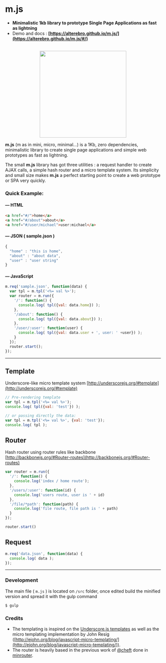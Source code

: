 # m.js

- **Minimalistic 1kb library to prototype Single Page Applications as fast as lightning**
- Demo and docs :  **[https://alterebro.github.io/m.js/](https://alterebro.github.io/m.js/#/)**

<p align="center"><br>
<a href="https://alterebro.github.io/m.js/"><img src="https://alterebro.github.io/m.js/img/mjs.jpg" width="280" /></a><br>
</p>

**m.js** (m as in mini, micro, minimal...) is a 1Kb, zero dependencies, minimalistic library to create single page applications and simple web prototypes as fast as lightning.

The small **m.js** library has got three utilities : a request handler to create AJAX calls, a simple hash router and a micro template system. Its simplicity and small size makes **m.js** a perfect starting point to create a web prototype or SPA very quickly.


### Quick Example:

#### — HTML

```html
<a href="#/">home</a>
<a href="#/about">about</a>
<a href="#/user/michael">user:michael</a>
```

#### — JSON ( sample.json )

```javascript
{
  "home" : "this is home",
  "about" : "about data",
  "user" : "user string"
}
```

#### — JavaScript

```javascript
m.req('sample.json', function(data) {
  var tpl = m.tpl('<%= val %>');
  var router = m.run({
    '/': function() {
      console.log( tpl({val: data.home}) );
    },
    '/about': function() {
      console.log( tpl({val: data.about}) );
    },
    '/user/:user': function(user) {
      console.log( tpl({val: data.user + ', user: ' +user}) );
    }
  });
  router.start();
});
```

---

## Template

Underscore-like micro template system [http://underscorejs.org/#template](http://underscorejs.org/#template)

```javascript
// Pre-rendering template
var tpl = m.tpl('<%= val %>');
console.log( tpl({val: 'test'}) );

// or passing directly the data:
var tpl = m.tpl('<%= val %>', {val: 'test'});
console.log( tpl );
```

## Router

Hash router using router rules like backbone [http://backbonejs.org/#Router-routes](http://backbonejs.org/#Router-routes)

```javascript
var router = m.run({
  '/': function() {
    console.log('index / home route');
  },
  '/users/:user': function(id) {
    console.log('users route, user is ' + id)
  },
  '/file/*path': function(path) {
    console.log('file route, file path is ' + path)
  }
});

router.start()
```

## Request

```javascript
m.req('data.json', function(data) {
  console.log( data );
});
```

---

### Development

The main file ( `m.js` ) is located on `/src` folder, once edited build the minified version and spread it with the gulp command

```sh
$ gulp
```

### Credits

- The templating is inspired on the [Underscore.js templates](http://underscorejs.org/#template) as well as the micro templating implementation by John Resig ([http://ejohn.org/blog/javascript-micro-templating/](http://ejohn.org/blog/javascript-micro-templating/)).
- The router is heavily based in the previous work of [@cheft](https://github.com/cheft) done in [minrouter](https://github.com/cheft/minrouter).
